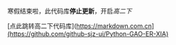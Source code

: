 寒假结束啦，此代码库**停止更新**，开启*高二下*


[点此跳转高二下代码库](https://markdown.com.cn](https://github.com/github-sjz-ui/Python-GAO-ER-XIA)
